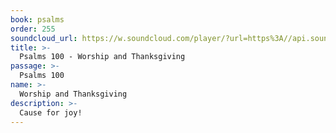 ```yaml
---
book: psalms
order: 255
soundcloud_url: https://w.soundcloud.com/player/?url=https%3A//api.soundcloud.com/tracks/
title: >-
  Psalms 100 - Worship and Thanksgiving
passage: >-
  Psalms 100
name: >-
  Worship and Thanksgiving
description: >-
  Cause for joy!
---
```


